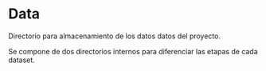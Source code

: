 # Data

Directorio para almacenamiento de los datos datos del proyecto.

Se compone de dos directorios internos para diferenciar las etapas de cada dataset.
